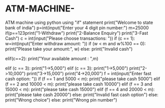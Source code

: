 # ATM-MACHINE-
ATM machine using python using "if" statement
print("Welcome to state bank of india")
p=int(input("Enter your 4 digit pin number:")
m=25000
if(p==123print("1-Withdraw")
print("2-Balance Enquiry")
print("3-Fast Cash")
c = int(input("Please choose transactions: "))
if (c == 1):
w=int(input("Enter withdraw amount: "))
if (w < m and w%100 == 0):
print("Please take your amount:", w)
else:
print("Invalid cash")

elif(c==2):
print("Your available amount : ",m)

elif (c == 3):
print("1->5,000")
elif (c == 3):
print("1->5,000")
print("2->10,000")
print("3->15,000")
print("4->20,000")
f = int(input("Enter fast cash option: "))
if (f == 1 and 5000 < m):
print("please take cash 5000")
elif (f == 2 and 10000 < m):
print("please take cash 10000")
elif (f == 3 and 15000 < m):
print("please take cash 15000")
elif (f == 4 and 20000 < m):
print("please take cash 20000")
else:
print("Invalid fast cash option")
else:
print("Wrong choice")
else:
print("Wrong pin number")

